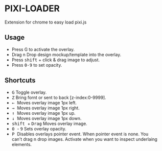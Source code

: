 PIXI-LOADER
====
Extension for chrome to easy load pixi.js

## Usage

* Press G to activate the overlay.
* Drag n Drop design mockup/template into the overlay.
* Press <kbd>shift</kbd> + click & drag image to adjust.
* Press <kbd>0-9</kbd> to set opacity.

## Shortcuts

* <kbd>G</kbd> 					Toggle overlay.
* <kbd>Z</kbd> 					Bring fornt or sent to back [z-index:0-9999].
* <kbd> &larr; </kbd>  			Moves overlay image 1px left.
* <kbd> &rarr; </kbd>  			Moves overlay image 1px right.
* <kbd> &uarr; </kbd>  			Moves overlay image 1px up.
* <kbd> &darr; </kbd>  			Moves overlay image 1px down.
* <kbd> shift </kbd> + <kbd>Drag</kbd> 	Moves overlay image.
* <kbd> 0 </kbd> - <kbd>9</kbd> 	Sets overlay opacity.
* <kbd> P </kbd>  Disables overlays pointer event. When pointer event is none. You can't drag n drop images. Activate when you want to inspect underlaing elements.

